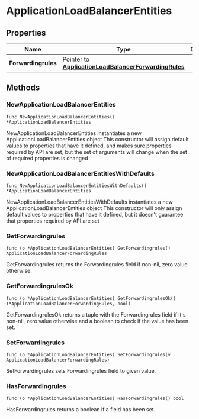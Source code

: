 # ApplicationLoadBalancerEntities

## Properties

|Name | Type | Description | Notes|
|------------ | ------------- | ------------- | -------------|
|**Forwardingrules** | Pointer to [**ApplicationLoadBalancerForwardingRules**](ApplicationLoadBalancerForwardingRules.md) |  | [optional] |

## Methods

### NewApplicationLoadBalancerEntities

`func NewApplicationLoadBalancerEntities() *ApplicationLoadBalancerEntities`

NewApplicationLoadBalancerEntities instantiates a new ApplicationLoadBalancerEntities object
This constructor will assign default values to properties that have it defined,
and makes sure properties required by API are set, but the set of arguments
will change when the set of required properties is changed

### NewApplicationLoadBalancerEntitiesWithDefaults

`func NewApplicationLoadBalancerEntitiesWithDefaults() *ApplicationLoadBalancerEntities`

NewApplicationLoadBalancerEntitiesWithDefaults instantiates a new ApplicationLoadBalancerEntities object
This constructor will only assign default values to properties that have it defined,
but it doesn't guarantee that properties required by API are set

### GetForwardingrules

`func (o *ApplicationLoadBalancerEntities) GetForwardingrules() ApplicationLoadBalancerForwardingRules`

GetForwardingrules returns the Forwardingrules field if non-nil, zero value otherwise.

### GetForwardingrulesOk

`func (o *ApplicationLoadBalancerEntities) GetForwardingrulesOk() (*ApplicationLoadBalancerForwardingRules, bool)`

GetForwardingrulesOk returns a tuple with the Forwardingrules field if it's non-nil, zero value otherwise
and a boolean to check if the value has been set.

### SetForwardingrules

`func (o *ApplicationLoadBalancerEntities) SetForwardingrules(v ApplicationLoadBalancerForwardingRules)`

SetForwardingrules sets Forwardingrules field to given value.

### HasForwardingrules

`func (o *ApplicationLoadBalancerEntities) HasForwardingrules() bool`

HasForwardingrules returns a boolean if a field has been set.



